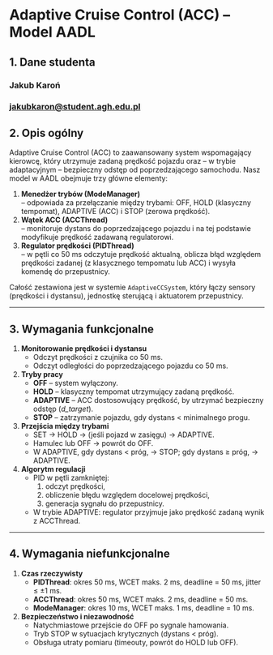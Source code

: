 
# Adaptive Cruise Control (ACC) – Model AADL

## 1. Dane studenta
### Jakub Karoń
### jakubkaron@student.agh.edu.pl


## 2. Opis ogólny  
Adaptive Cruise Control (ACC) to zaawansowany system wspomagający kierowcę, który utrzymuje zadaną prędkość pojazdu oraz – w trybie adaptacyjnym – bezpieczny odstęp od poprzedzającego samochodu. Nasz model w AADL obejmuje trzy główne elementy:
1. **Menedżer trybów (ModeManager)**  
   – odpowiada za przełączanie między trybami: OFF, HOLD (klasyczny tempomat), ADAPTIVE (ACC) i STOP (zerowa prędkość).  
2. **Wątek ACC (ACCThread)**  
   – monitoruje dystans do poprzedzającego pojazdu i na tej podstawie modyfikuje prędkość zadawaną regulatorowi.  
3. **Regulator prędkości (PIDThread)**  
   – w pętli co 50 ms odczytuje prędkość aktualną, oblicza błąd względem prędkości zadanej (z klasycznego tempomatu lub ACC) i wysyła komendę do przepustnicy.

Całość zestawiona jest w systemie `AdaptiveCCSystem`, który łączy sensory (prędkości i dystansu), jednostkę sterującą i aktuatorem przepustnicy.

---

## 3. Wymagania funkcjonalne  
1. **Monitorowanie prędkości i dystansu**  
   - Odczyt prędkości z czujnika co 50 ms.  
   - Odczyt odległości do poprzedzającego pojazdu co 50 ms.  
2. **Tryby pracy**  
   - **OFF** – system wyłączony.  
   - **HOLD** – klasyczny tempomat utrzymujący zadaną prędkość.  
   - **ADAPTIVE** – ACC dostosowujący prędkość, by utrzymać bezpieczny odstęp (_d_target_).  
   - **STOP** – zatrzymanie pojazdu, gdy dystans < minimalnego progu.  
3. **Przejścia między trybami**  
   - SET → HOLD → (jeśli pojazd w zasięgu) → ADAPTIVE.  
   - Hamulec lub OFF → powrót do OFF.  
   - W ADAPTIVE, gdy dystans < próg, → STOP; gdy dystans ≥ próg, → ADAPTIVE.  
4. **Algorytm regulacji**  
   - PID w pętli zamkniętej:  
     1. odczyt prędkości,  
     2. obliczenie błędu względem docelowej prędkości,  
     3. generacja sygnału do przepustnicy.  
   - W trybie ADAPTIVE: regulator przyjmuje jako prędkość zadaną wynik z ACCThread.

---

## 4. Wymagania niefunkcjonalne  
1. **Czas rzeczywisty**  
   - **PIDThread**: okres 50 ms, WCET maks. 2 ms, deadline = 50 ms, jitter ≤ ±1 ms.  
   - **ACCThread**: okres 50 ms, WCET maks. 2 ms, deadline = 50 ms.  
   - **ModeManager**: okres 10 ms, WCET maks. 1 ms, deadline = 10 ms.  
2. **Bezpieczeństwo i niezawodność**  
   - Natychmiastowe przejście do OFF po sygnale hamowania.  
   - Tryb STOP w sytuacjach krytycznych (dystans < próg).  
   - Obsługa utraty pomiaru (timeouty, powrót do HOLD lub OFF).  
